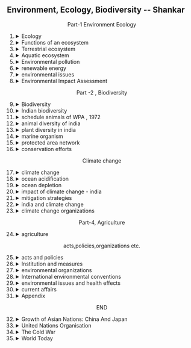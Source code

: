 ## Environment, Ecology, Biodiversity -- Shankar

<center> Part-1 Environment Ecology </center>

1.  <details><summary>Ecology </summary>

    1.  <details><summary>History</summary>

        </details>
    2.  <details><summary>Environment and its components</summary>

        -   biotic,abiotic
        -   external env. of fish
        </details>
    3.  <details><summary>Levels of organization</summary>

        -   individual
        -   population
        -   community
            -   major
            -   minor
            -   structure
        -   ecosystem
            -   components
                -   <details><summary>abiotic</summary>

                    -   energy
                    -   rainfall
                    -   temperature
                    -   atmosphere
                    -   substratum
                    -   materials
                    -   latitude and altitude
                    </details>
                -   <details><summary>biotic</summary>
                    
                    -   primary producers
                    -   consumers
                        -   macro
                        -   micro
                    </details>
            -   classification
            -   goods and services provided by ecosystem
            -   ecotone and its characteristics
            -   niche and types
        -   biomes and aquatic zones
        -   biosphere                      
        </details>                                    
    
    </details>
2.  <details><summary>Functions of an ecosystem</summary>

    1.  <details><summary>Energy Flow</summary>

        -   trophic level interaction
        </details>
    2.  <details><summary>Food chain</summary>

        -   grazing
        -   detritus
        </details>
    3.  <details><summary>Food web</summary>

        </details>
    4.  <details><summary>Ecologial pyramid</summary>

        -   numbers
            -   upright
            -   inverted
        -   biomass
            -   upward 
            -   inverted
        -   energy/productivity
        </details>
    5.  <details><summary>Pollutants and trophical level</summary>

        -   bioaccumulation
        -   biomagnification
        </details>
    6.  <details><summary>Biotic interaction</summary>

        -   mutualism
        -   commensalism
        -   competition
        -   predation and parasitism
        -   amensalism
        -   neutralism
        </details>
    7.  <details><summary>Bio-geochemical cycle</summary>

        -   nutrient cycling
            -   types
        -   gaseous
            -   water
            -   carbon
            -   nitrogen
        -   sedimentary
            -   phosphorus
            -   sulphur              
        </details>
    8.  <details><summary>Ecological succession</summary>

        -   primary, secondary
        -   autogenic, allogenic
        -   autotrophic, heterotrophic
        </details>
    9.  <details><summary></summary>

        </details>
    10. <details><summary></summary>

        </details>                                    
        
    </details>
3.  <details><summary>Terrestrial ecosystem</summary>

    1.  <details><summary>Tundra</summary>

        </details>
    2.  <details><summary>Forest</summary>

        -   coniferous(boreal forest)
        -   temperate deciduous forest
        -   temperate evergreen
        -   tropical rain
        -   tropical seasonal
        -   subtropical rain
        </details>
    3.  <details><summary>Indian forest types</summary>

        -   importance of forest
        -   16
        -   tropical wet evergreen 
        -   tropical semi-evergreen
        -   tropical moist deciduous
        -   littoral and swamp
        -   tropical dry deciduous
        -   tropical thorn
        -   tropical dry evergreen
        -   sub-tropical broad leaved
        -   sub-tropical pine
        -   sub-tropical dry evergreen
        -   montane wet temperate
        -   himalayan moist temperate
        -   himalayan dry temperate
        -   sub alpine
        -   moist alpine scrub
        -   dry alpine scrub
        </details>
    4.  <details><summary>Deforestation</summary>

        -   causes
            -   shifting cultivation
            -   development project
            -   fuel requirements
            -   raw material requirements
            -   other causes
        -   how it affects    
        </details>
    5.  <details><summary>Grassland ecosystem</summary>

        -   types
            -   semi arid
            -   dry sub humid
            -   moist subhumid
            -   humid montane
        -   economic importance
        -   impact of grazing
        -   role of fire
        </details>
    6.  <details><summary>desert ecosystem (Thar and cold)</summary>

        -   adaptations
            -   plants
            -   animals
        -   indian desert - thar desert (hot)
            -   flora
            -   fauna
        -   cold desert/tempearte desert
            -   characteristics
            -   biodiversity        
        </details>
    7.  <details><summary>Desertification</summary>

        -   causes
        -   status of indian desertification
            -   control measures
        -   afforestation

        </details>
    8.  <details><summary>State of Forest report, 2015</summary>

        </details>
    9.  <details><summary></summary>

        </details>
    10. <details><summary></summary>

        </details>                                    
        
    </details>
4.  <details><summary>Aquatic ecosystem</summary>

    -   classified by salt content
        -   fresh water(<5)
        -   marine(>35)
        -   brackish(5-35)
    1.  <details><summary>Aquatic organism</summary>

        -   <details><summary>groups based on zone of occurence and movement</summary>
            
            -   neuston
                -   unattached and air-water interface
            -   periphyton
                -   attached to stems, roots emerging from bottom mud
            -   plankton
                -   microscopic plants and animals
            -   nekton
                -   swimmer animals, can overcome water current
            -   benthos
                -   bottom
            </details>
        -   factors limiting the productivity of aquatic habitats
            -   sunlight
                -   photic zone
                    -   photosynthesis + respiration
                    -   plant growth
                -   aphotic zone
                    -   only rspiration
                    -   limited plant growth
            -   dissolved oxygen
                -   input -> air-water interface and photosynthesis
                -   output -> air water interface and respiration
                -   10ppm is average in fresh water, below 3-5 ppm : aquatic org. die
                -   heat depletes oxygen
            -   transparency
                -   SPM: clay,silt, phyto-plankton
            -   temperature        
                -   org. have narrow temperature tolerance limit
            
        </details>
    2.  <details><summary>Lake ecology</summary>

        -   ageing of lakes
            -   accumulate mineral and organic matter and get filled up
        -   in india
            -   natural: himalaya, floodplains of indus-ganga-brahmaputra
            -   man-made: peninsula + west
            -   lake 'sudarshan' oldest manmade in gujarat
        -   general characteristics of oligotrophic and eutrophic lakes
            -   nutrient content: oligo(low), meso(med), eutro(high)
        -   removal of nutrients from a lake
            -   algae,fish,macrophytes,sludge removal
            -   flushing with nutrient poor waters
            -   etc.
        </details>
    3.  <details><summary>eutrophication</summary>

        -   nitrates/phosphates increase,alglam bloom on surface, oxygen and light decreases
        -   types
            -   natural
            -   manmade
                -   sewage, fertilisers
        -   sources
            -   point
            -   non-point  
        -   effects
            -   change in ecosystem
                -   detritus accumulates,gets shallower, transformed to marsh
            -   decreased biodiversity
            -   new species invasion
            -   toxicity
                -   when algal blooms die , they release toxins
            -   mitigation
                -   riparian buffer
                -   N-testing
                -   treatment of runoff
            -   policies            
        </details>
    4.  <details><summary>harmful algal blooms</summary>
        
        -   only which release toxins
        -   red tide -- misnomer
            -   any colour
        -   causes
            -   nutrient enrichment, warm water
        -   How are they harmful to fish and humans
            -   deplete oxygen + produce neurotoxins
        -   environmental hazard?
            -   death of aquatic ecosystem, people get sick, tourism is affected
        -   how are we exposed to HAB toxins?
            -   toxins in fish + airborne toxins near the water body
        -   is it safe to eat seafood
            -   except when the fish was from such area
        -   HABs and climate change
        </details>    
    4.  <details><summary>wetland ecosystem</summary>

        -   definition
            -   depth <= 6 m
        -   characteristics
        -   classification
        -   functions
            -   groundwater recharge
            -   drinking water
        -   reasons for depletion
            -   conversion of lands for agriculture
            -   removal of sand from beds
        -   mitigation
        -   distinction from lakes
            -   lakes: depth > 3m, area >10 ha and very less aquatic vegetation
            -   wetland: rich in nutrients and aquatic vegetation
        -   lakes vs wetlands
        -   india's wetlands
            -   70% under paddy cultivation
        -   NWCP
            -   1985-86
            -   ramsar convention
        -   criteria for identification of wetlands of national importance
        -   montreaux record
                -   list of wetland sites of international importance which are under stress
            -   sites in india
                -   chilika, orissa(removed)
                -   loktak, manipur
                -   keoladeo , rajasthan
        </details>
    5.  <details><summary>National Wetland Conservation Programme</summary>

        </details>
    6.  <details><summary>Montreaux Record</summary>

        </details>
    7.  <details><summary>Estuary</summary>

        -   river meets sea
        -   characters
            -   highly productive
            -   calm, no ocean wave action
        -   healthy estuary
        -   life in estuary
        -   benefits
        -   india estuarine ecosystem
            -   major on east coast
            -   seaports
        -   issues of indian estuarine ecosystem
            -   water flow
            -   pollution and water quality
            -   recreation and tourism
            -   ports and shipping
            -   land-use
            -   commercial fishing and aquaculture
            -   climate change
        </details>
    8.  <details><summary>Mangrove</summary>

        -   trees and bushes with high level of salt water tolerance
        -   characteristics
            -   evergreen
            -   roots down, roots up, stilt roots
            -   viviparity
        -   mangrove profile in india
        -   role of mangroves
            -   protects coastal lands from tsunami, hurricanes and floods
            -   prevents coastal soil erosion
            -   provides safe environment for breeding, spawning, rearing of fishes
        -   threat
            -   destroyed for - agriculture, fuel, fodder, mining etc.
        </details>
    9.  <details><summary>Coral reefs</summary>

        -   polyps(animals) and zooxanthellae(algae)-- symbiotic relation
        -   polyps and their dead remains(skeleton) - limestone
        -   color is due to zooxanthellae
        -   cold water corals
        -   features
            -   shallow tropical areas
            -   high productivity and biodiversity
            -   called 'the tropical rainforests of the oceans'
        -   classification and their location
            -   fringing(continuos with the shore): Andamans
            -   patch(isolated): Palk bay, Gulf of Mannar, Gulf of Katchchh
            -   barrier(linear, parallel to coastline): Nicobar, Lakshadweep
            -   atoll(circular, arsising from sea floor): Nicobar, Lakshadweep 
        -   functions
            -   barriers against storms
            -   provide habitat
        -   threats
        
        </details>
    10. <details><summary>Coral bleaching</summary>

        -   what
            -   stress response
            -   lose zooxanthellae and their photosynthetic pigments
            -   if continued, coral host will die
        -   ecological causes
            -   temperature
            -   solar irradiance
            -   subaerial exposure
            -   sedimentation
            -   fresh water dilution
            -   inorganic nutrients
            -   xenobiotics
            -   epizootics
                -   pathogens
        </details>
    10. <details><summary>govt measures to protect mangrove forest and coral reefs</summary>
        
        -   Coastal Regulation Zone Notification (2011)
        -   Island Protection Zone Notification (2011)
        -   3 Marine Biosphere Reserves
        </details>                                        
    11. <details><summary>Initiatives to protect coastal environment</summary>

        -   comaps
        -   loicz
        -   icmam
        -   sicom
        -   institutions for coastal management
            -   CRZ
            -   NCZMA
            -   SCZMA
        </details>          
    </details>
5.  <details><summary>Environmental pollution</summary>

    1.  <details><summary>pollutants</summary>

        -   classifications
        -   causes
        </details>
    2.  <details><summary>air pollution</summary>

        -   major air pollutants and their sources
            -   CO
            -   carbon dioxide
            -   CFC
            -   lead
            -   ozone
            -   SPM
            -   silphur dioxide
        -   smog
            -   formation
            -   effects
        -   indoor air pollution
            -   rural
            -   urban
            -   pollutants
        -   fly ash
            -   composition
            -   how is it collected
            -   environmental effects
            -   advantages
            -   policy measures of MoEF
        -   effects of air pollution
            -   health
            -   vegetation
            -   animals
            -   materials
            -   aesthetic loss
        -   control measures
        -   govt. initiatives
            -   namp
            -   naaqs
            -   naqi
        -   air pollution in india
        -   measures to control/mitigate Delhi Air pollution                
        </details>
    3.  <details><summary>water pollution</summary>

        -   sources
            -   point
            -   <details><summary>diffuse</summary>
                
                -   community waste water
                -   industrial wastes
                -   agricultural wastes
                -   thermal pollution
                -   underground water pollution
                -   marine pollution
                </details>
        -   <details><summary>effects</summary>
            
            -   aquatic ecosystem
            -   human health
            -   hazards of ground water pollution
            </details>        
        -   <details><summary>control measures</summary>

            </details>    
        </details>
    4.  <details><summary>soil pollution</summary>

        -   <details><summary>causes</summary>
            
            </details>
        -   <details><summary>source</summary>
            
            -   industrial wastes
            -   pesticides
            -   fertilizers and manures
            -   discarded materials
            -   radioactive wastes
            -   other pollutants
            </details>
        -   <details><summary>types</summary>
            
            -   agricultural
            -   industrial effluents and solid wastes
            -   urban activities

            </details>
        -   <details><summary>effects</summary>
            
            -   agriculture
            -   health
            -   environment
            -   urban areas
            </details>
        -   control measures    
        </details>
    5.  <details><summary>noise pollution</summary>

        -   ambient noise level monitoring
        -   impacts of noise
        -   <details><summary>control</summary>
            
            -   source
            -   transmission path
            -   protective equipment
            </details>
        </details>
    6.  <details><summary>radioactive pollution</summary>

        -   radioactive pollution
        -   types of radiations
        -   types of radiation particles
        -   sources
            -   natural
            -   manmade
        -   effects
            -   non-ionising
            -   ionising
        -   control measures        
        </details>
    7.  <details><summary>e-waste</summary>

        -   <details><summary>source and its health effects</summary>
            
            </details>
        -   <details><summary>e-waste in india</summary>
            
            
            </details>    
        </details>
    8.  <details><summary>solid waste</summary>
        
        -   plastic waste
        -   source of generation of waste plastics
        -   <details><summary>effects</summary>
            
            </details>
        -   <details><summary>types</summary>
            
            -   municipal solid
            -   hazardous
            -   hospital
            </details>
        -   <details><summary>treatment and disposal</summary>
            
            -   open dumps
            -   landfills
            -   sanitary landfills
            -   incineration plants
            -   pyrolysis
            -   composting
            -   vermiculture
            -   four R's
            </details>  
        -   waste minimization circles          
        </details>
    9.  <details><summary>thermal pollution</summary>

        -   major sources
        -   ecological effects
            -   warm water
            -   cold water
        -   control measures    
        </details>
    10. <details><summary>plastics pollution</summary>

        -   marine 
        -   microparticles
        -   land
        </details>   
    11. <details><summary>bio-remediation</summary>
        
        -   <details><summary>strategies</summary>
            
            -   in-situ
            -   ex-situ
            </details>
        -   genetic engineering approaches
        -   phytoremediation and its types
        -   mycoremediation
        -   mycofiltration
        -   advantages of bioremediation
        -   disadvantages of bioremediation    
        </details>
    12. <details><summary>environmental pollution and health</summary>

        -   first
        -   second
        -   third
        -   fourth
        </details>
    13. <details><summary>acid rain</summary>

        -   <details><summary>types of acid deposition</summary>
            
            -   wet
            -   dry
            </details>
        -   <details><summary>sources of compounds causing acid rain</summary>
            
            -   sulphur
            -   nitrogen
            -   formic acid
            -   other acids
            </details> 
        -   commom characteristics of acid rain areas
            -   world scenario
            -   in india
        -   chemistry of acid rain           
        -   <details><summary>impact of acid rain</summary>

            -   soil
            -   vegetation
            -   microorganisms
            -   wildlife
            -   humans
            -   materials
            -   socio-economic    
            </details>
        -   trigger effect of acid rain on pollution
            -   mercury
            -   aluminium
            -   cadmium
            -   lead
            -   asbestos
        -   control measures        
        </details>
    14. categorization of industrial sectors                                                      
        
    </details>
6.  <details><summary>renewable energy</summary>

    -   source
    -   installed power capacity in india
    1.  <details><summary>solar energy</summary>

        -   photo-voltaic and solar-thermal
        -   potential of solar energy in india
        -   installd capacity - india
        -   international solar alliance
            -   objectives
        -   international renewable energy agency    
        </details>
    2.  <details><summary>International solar alliance</summary>

        </details>
    3.  <details><summary>wind</summary>

        -   wind farm
        -   working of wind turbines
        -   2 types of wind turbines
        -   potential wind energy in india
        -   capacity installed
        -   national offshore wind energy policy
        -   national wind energy mission
        </details>
    4.  <details><summary>hydropower</summary>

        -   types of hydropower stations
            -   impoundment
            -   diversion
            -   pumped storage
        -   small hydro power
        -   small hydro potential in india
        -   installed capacity    
        </details>
    5.  <details><summary>ocean thermal</summary>

        -   wave
        -   tidal
        -   biomass
        -   anaerobic digestion/biomethanation
        -   combustion/incineration
        -   pyrolysis/gasification
        </details>
    6.  <details><summary>cogeneration</summary>

        -   potential in india
        -   installed capacity in india
        </details>
    7.  <details><summary>waste-to-energy</summary>



        -   potential
        -   major constraints
            -   choice of tech
            -   high costs
            -   improper segregation
            -   lack of policy support
        </details>
    8.  <details><summary>geothermal energy</summary>

        -   how is it captured
        -   potential in india
            -   orogenic regions
            -   non-orogenic regions
            -   potential sites
        -   recent developments 
        -   challenges
            -   high generation costs
            -   drilling costs
            -   transmission barrier
            -   accessibility
            -   execution challenges
        </details>
    9.  <details><summary>fuel cells</summary>

        -   for automobile transport
        -   for power generation
        -   constraint
        -   ren21
        </details>
    10. <details><summary></summary>

        </details>                                    
        
    </details>
7.  <details><summary>environmental issues</summary>

    1.  <details><summary>Indian Himalayan region</summary>

        -   ihr ervices
        -   <details><summary>urbanization in the himalayas - is it sustainable?</summary>
            
            -   impact - solid waste
            -   impact - town planning
            -   initiatives
                -   ban on plastic in HP
                -   participatory conservation of lakes in the region
                -   conservation of dal lake
                -   assam hil land and ecological sites act, 2006
                -   urban dev through  JNNURM
                -   recommendations/solutions for solid waste managment in IHR
                -   recommendations/solutions - hill town planning and architectural norms 
            </details>
        -   <details><summary>tourism - will it ever be  regulated</summary>
            
            -   pilgrimage tourism in sensitive areas
            -   impact - of commercial tourism
            -   initiatives
                -   harnessing religious sentiments for conservation
                -   ladakh himalayan homestays - transforming local mindsets towards snow leopards
                -   adventure tourism
                -   tourism-art and culture
                -   regulated entry
            -   recommendations/solutions
            -   recommendations/solutions - promoting ecotourism and regulation of commercial tourism
            -   recommendations/solutions  for related segments
                -   rejuvenation of springs and degraded sites
                -   rainwater harvesting
                -   ecologically safer roads
            </details>    
        </details>
    2.  <details><summary>Sand mining in India</summary>

        -   economic consequences
        -   environmental consequences
        -   current rules/policies in operations and their areas
            -   kerala
            -   tamil  nadu
            -   karnataka
            -   andhra pradesh
            -   maharashtra
            -   UP
        -   suggestions
        -   guidelines forustainable sand and minor  mineral mining    
        </details>
    3.  <details><summary>Palm oil</summary>

        -   when forest shrink, so does the home of endangered species
        -   applications of palm oil
        -   environmental impacts of palm oil production    
            -   deforestation
            -   loss of biodiversity
            -   climate change
            -   use of pesticides and fertilizers
        -   <details><summary>india and palm oil</summary>
            
            -   consumption
            -   production
            -   statewise
            -   major constraints in domestic cultivation
                -   geographical location
                -   irrigation

            </details>
        -   policies related to production and distribution of palm oil
            -   subsidies for distribution of imported palm oil
            -   roundtable on sustainable oil
                -   8 principles
                -   rspo impact             
        </details>
    4.  <details><summary>Colony collapse disorder</summary>

        -   symptoms
        -   <details><summary>causes</summary>
            
            -   global warming
            -   varroa mite - parasites
            -   malnutrition
            -   metal pollution
            -   stress
            -   habitat loss
            </details>
        -   how can we protect bees?
        -   neonicotinoids    
        </details>
    5.  <details><summary>wildlife deaths due to collision with trains</summary>

        -   what has to be done?
        </details>
    6.  <details><summary>impact of radiation</summary>

        -   health impacts
        -   how the cell phone tower's radiation affects humans?
        -   <details><summary>responsibilities of stakeholders</summary>

            -   MoEF
            -   state/local bodies
            -   state environment and forest deptt.
            -   dept. of telecommunications
            -   other agencies 
            </details> 
        </details>
    7.  <details><summary>genetically engineered trees</summary>

        -   historical background
        -   is GE trees safer than GM crops?
            -   for
            -   against
        -   who are behind developing GE trees and why?
        -   in INDIA     
        </details>
    8.  <details><summary>MoEF banned dolphin captivity</summary>

        -   dolphinariums in india
        -   new proposals
        -   why ban
        -   MoEF order
        </details>
    9.  <details><summary>Prohibition of removal of shark fins in the sea</summary>

        </details>
    10. <details><summary>cost of environmental degradation in India</summary>

        -   steps taken by govt to control air pollution  
        </details>        
                                
    </details>
8.  <details><summary>Environmental Impact Assessment</summary>

    1.  <details><summary>need and what is it</summary>

        </details>
    1.  <details><summary>indian policies requiring eia</summary>
        
        </details>    
    2.  <details><summary>eia cycle and procedure</summary>

        -   screening
        -   scoping
        -   baseline data
        -   impact prediction
            -   air
            -   noise
            -   water
            -   land
            -   biological  
            -   breeding and nesting grounds
            -   socio-economic and economic status
        -   assessment of alternatives, delineation of mitigation measures and environmental impact assessment report
        -   public hearing
        -   environment management plan
        -   decision making
        -   monitoring the clearance conditions
        1.  salient features of the 2006 amendment        
        </details>
    3.  <details><summary>components of eia</summary>

        -   air
        -   noise
        -   water
        -   biological
        -   land
        -   socio-economic and health environment
        -   risk assessment
        -   environment management plan
        </details>
    4.  <details><summary>key elements of an initial project description and scoping</summary>
        
        -   project locations
            -   siting criteria
        </details>
    4.  <details><summary>procedure for public hearing</summary>
        
        -   process
        -   notice
        -   composition
        </details>        
    4.  <details><summary>drawbacks and recommendations of eia</summary>

        -   <details><summary>drawbacks</summary>
            
            -   applicability
            -   composition of expert committees and standards
            -   public hearing
            -   quality
            -   monitoring, compliance and institutional arrangements
            </details>
        -   <details><summary>recommendations</summary>
            
            -   applicability
            -   public hearing
            -   quality
            -   grant of clearance
            -   composition of expert committees
            -   monitoring, compliance and institutional arrangementsz
            -   redressal
            -   capacity building
            </details>    
        </details>
    5.  <details><summary>list of environmentally sensitive places</summary>
        
        </details>    
    5.  <details><summary>environmental supplemental plan</summary>

        -   proposals
        -   positives
        -   negatives
        </details>
    6.  <details><summary></summary>

        </details>
    7.  <details><summary></summary>

        </details>
    8.  <details><summary></summary>

        </details>
    9.  <details><summary></summary>

        </details>
                                  
        
    </details>

<center>Part -2 , Biodiversity</center>

9.  <details><summary>Biodiversity</summary>

    1.  <details><summary>biodiversity</summary>

        </details>
    2.  <details><summary>levels</summary>

        </details>
    3.  <details><summary>measurement</summary>

        </details>
    4.  <details><summary>biodiversity services</summary>

        </details>
    5.  <details><summary>modes of conservation</summary>

        </details>
    6.  <details><summary>botanical garden and zoo</summary>

        </details>
    7.  <details><summary>red data book</summary>

        </details>
    8.  <details><summary></summary>

        </details>
    9.  <details><summary></summary>

        </details>
                                   
        
    </details>
10. <details><summary>Indian biodiversity</summary>

    1.  <details><summary>Indian Bio-geographical classification</summary>

        </details>
    2.  <details><summary>fauna diversity</summary>

        </details>
    3.  <details><summary>flora diversity</summary>

        </details>
    4.  <details><summary>indian wildlife</summary>

        </details>
    5.  <details><summary></summary>

        </details>
    6.  <details><summary></summary>

        </details>
    7.  <details><summary></summary>

        </details>
    8.  <details><summary></summary>

        </details>
    9.  <details><summary></summary>

        </details>
                                   
        
    </details>
11. <details><summary>schedule animals of WPA , 1972</summary>

    1.  <details><summary>schedule list- WPA</summary>

        </details>
    
                                   
        
    </details>
12. <details><summary>animal diversity of india</summary>

    1.  <details><summary>mammal critically endangered</summary>

        -   Famine Policy
        -   The Vernacular Press Act and the Arms Act (1878)
        -   Other Reforms
        -   Lytton and the Second Afghan War (1878-80)
        </details>
    2.  <details><summary>marine mammals</summary>

        -   Introduction of Local Self-Government (1882)
        -   Educational Reforms
        -   First Factory Act (1881)
        -   Ilbert Bill Agitation (1884)
        </details>
    3.  <details><summary>egg laying mammals</summary>

        -   educational reforms
        -   police and military reforms
        -   Calcutta Corporation Act (1899)
        -   Preservation of Archaeological objects
        -   Partition of Bengal, 1905
        -   estimate
        </details>
    4.  <details><summary>marsupial</summary>

        </details>
    5.  <details><summary>birds critically endangered</summary>

        </details>
    6.  <details><summary>corals</summary>

        </details>
    7.  <details><summary>bird migration</summary>

        </details>
    8.  <details><summary>wild life disease</summary>

        </details>
    9.  <details><summary>species extinction</summary>

        </details>
    9.  <details><summary>man animal conflict</summary>

        </details>        
                                   
        
    </details>
13. <details><summary>plant diversity in india</summary>

    1.  <details><summary>plant classification</summary>

        </details>
    2.  <details><summary>effect of abiotic components on plants</summary>

        </details>
    3.  <details><summary>insectivorous plant</summary>

        </details>
    4.  <details><summary>invasive alien species</summary>

        </details>
    5.  <details><summary>invasive alien flora of india</summary>

        </details>
    6.  <details><summary>medicinal plants</summary>

        </details>
    7.  <details><summary>tree characters</summary>

        </details>
                             
                                  
        
    </details>
14. <details><summary>marine organism    </summary>

    1.  <details><summary>plankton</summary>

        1.  political unity
        2.  development of communication and transport
        3.  English Language and Western Education
        4.  the role of the press
        5.  social and religiuos movements of the nineteenth century
        6.  economic exploitation by the British
        7.  Racial discrimination
        8.  Administration of Lytton
        9.  The Ilbert Bill controversy
        </details>
    2.  <details><summary>phyto-plankton</summary>

        </details>
    3.  <details><summary>zoo-plankton</summary>

        -   main demands
        -   methods of moderates
        -   achievements
        </details>
    4.  <details><summary>sea-grass</summary>

        </details>
    5.  <details><summary>sea-weed</summary>

        </details>
    6.  <details><summary></summary>

        </details>
    7.  <details><summary></summary>

        </details>
    8.  <details><summary></summary>

        </details>
    9.  <details><summary></summary>

        </details>
                                  
        
    </details>
15. <details><summary>protected area network           </summary>

    1.  <details><summary>national initiative</summary>

        -   wildlife sanctuary and national parks
        -   conservation reserves and community reserves
        -   coastal protected areas
        -   sacred groves of india
        -   export prohibited items
        </details>
    2.  <details><summary>global initiative</summary>

        -   man and biosphere
        -   biosphere reserves
        -   nationa biosphere reserve programme
        -   world network of biosphere reserves
        -   biodiversity hotspots
        -   world heritage sites
        </details>
                               
        
    </details>
16. <details><summary>conservation efforts  </summary>

    1.  <details><summary>project tiger</summary>

        </details>
    2.  <details><summary>project elephant</summary>

        </details>
    3.  <details><summary>vulture</summary>

        </details>
    4.  <details><summary>1-horned rhinoceros</summary>

        </details>
    5.  <details><summary>project snow leopard</summary>

        -   Programmes
        </details>
    6.  <details><summary>Sea turtle project</summary>

        </details>
    7.  <details><summary>crocodile conservation project</summary>

        </details>
    8.  <details><summary>project hangul</summary>

        </details>
    9.  <details><summary>captive breeding</summary>

        </details>
    10. <details><summary>dolphin</summary>

        </details>
    11. <details><summary>govt. measures</summary>

        </details>                             
        
    </details>

<center>Climate change</center>

17. <details><summary>climate change</summary>

    1.  <details><summary>global warming</summary>

        </details>
    2.  <details><summary>greenhouse effect</summary>

        </details>
    3.  <details><summary>greenhouse gases</summary>

        </details>
    4.  <details><summary>climate forcing</summary>

        </details>
    5.  <details><summary>global warming potential</summary>

        </details>
    6.  <details><summary>receding glaciers - a symptom of global climate change</summary>

        </details>
    7.  <details><summary></summary>

        </details>
    8.  <details><summary></summary>

        </details>
    9.  <details><summary></summary>

        </details>
                                  
        
    </details>
18. <details><summary>ocean acidification </summary>

    1.  <details><summary></summary>

        </details>
    2.  <details><summary></summary>

        </details>
    3.  <details><summary></summary>

        </details>
    4.  <details><summary></summary>

        </details>
    5.  <details><summary></summary>

        </details>
    6.  <details><summary></summary>

        </details>
    7.  <details><summary></summary>

        </details>
    8.  <details><summary></summary>

        </details>
    9.  <details><summary></summary>

        </details>
                                 
        
    </details>
19. <details><summary>ocean depletion     </summary>                             
        
    </details>
20. <details><summary>impact of climate change - india</summary>

    1.  <details><summary>agriculture and food security</summary>

        </details>
    2.  <details><summary>water stress and water security</summary>

        </details>
    3.  <details><summary>sea level rise</summary>

        </details>
    4.  <details><summary>ecosystem and biodiversity</summary>

        </details>
    5.  <details><summary>climate change and health</summary>

        </details>
        
    </details>


21. <details><summary>mitigation strategies </summary>

    1.  <details><summary>carbon sequestration</summary>

        </details>
    2.  <details><summary>carbon sink</summary>

        </details>
    3.  <details><summary>carbon credit</summary>

        </details>
    4.  <details><summary>carbon offsetting</summary>

        </details>
    5.  <details><summary>carbon tax</summary>

        </details>
    6.  <details><summary>geo-engineering</summary>

        </details>
    7.  <details><summary></summary>

        </details>
    8.  <details><summary></summary>

        </details>
    9.  <details><summary></summary>

        </details>
                                   
        
    </details>
22. <details><summary>india and climate change</summary>

    1.  <details><summary>india's position on climate change</summary>

        </details>
    2.  <details><summary>observed climate and weather changes in india</summary>

        </details>
    3.  <details><summary>current actions for adaptation and mitigation</summary>

        </details>
    4.  <details><summary>national action plan on climate change</summary>

        </details>
    5.  <details><summary>indian network on climate change assessment</summary>

        </details>
    6.  <details><summary>national communication (NATCOM)</summary>

        </details>
    7.  <details><summary>India's policy structure relevant to GHG mitigation</summary>

        </details>
    8.  <details><summary>green building</summary>

        </details>
    9.  <details><summary>griha</summary>

        </details>
    9.  <details><summary>national initiative on climate resilient agriculture</summary>

        </details>
    9.  <details><summary>bse greenex</summary>

        </details>
    9.  <details><summary>other critical entities</summary>

        </details>                        
                                   
        
    </details>
23. <details><summary>climate change organizations </summary>

    1.  <details><summary>unfcc</summary>

        </details>
    2.  <details><summary>kyoto protocol</summary>

        </details>
    3.  <details><summary>conference of parties</summary>

        </details>
    4.  <details><summary>other mechanism of unfcc</summary>

        </details>
    5.  <details><summary>redd and redd+</summary>

        </details>
    6.  <details><summary>global environmental facilities</summary>

        </details>
    7.  <details><summary>climate smart agriculture</summary>

        </details>
    8.  <details><summary>inter-governmental panel on climate change</summary>

        </details>
    9.  <details><summary>national green house gas inventories programme</summary>

        </details>
    9.  <details><summary>green economy</summary>

        </details>
    9.  <details><summary>climate finance architecture</summary>

        </details>                
                                   
        
    </details>

<center>Part-4, Agriculture</center> 

24. <details><summary>agriculture</summary>

    1.  <details><summary>agriculture</summary>

        </details>
    2.  <details><summary>crop and its classification</summary>

        </details>
    3.  <details><summary>tillage</summary>

        </details>
    4.  <details><summary>cropping system and pattern</summary>

        </details>
    5.  <details><summary>farming system</summary>

        </details>
    6.  <details><summary>sustainable agriculture</summary>

        </details>
    7.  <details><summary>organic farming</summary>

        </details>
    8.  <details><summary>integrated farming system</summary>

        </details>
    9.  <details><summary>soil science</summary>

        </details>
                                   
        
    </details>

<center>acts,policies,organizations etc.</center>   

25. <details><summary>acts and policies</summary>

    1.  <details><summary>wildlife protectiona act 1972</summary>

        </details>
    2.  <details><summary>environmental protection act 1986</summary>

        </details>
    3.  <details><summary>national forest policy 1988</summary>

        </details>
    4.  <details><summary>biological diversity act 2002</summary>

        </details>
    5.  <details><summary>ST and other forest dwellers act 2006</summary>

        </details>
    6.  <details><summary>coastal regulation zone</summary>

        </details>
    7.  <details><summary>wetland rules 2010</summary>

        </details>
    8.  <details><summary>NGT</summary>

        </details>
    9.  <details><summary>The Ozone depleting substances rules</summary>

        </details>
                                   
        
    </details>
26. <details><summary>Institution and measures</summary>

    1.  <details><summary>national wildlife action plan</summary>

        </details>
    2.  <details><summary>national afforestation and eco-development board</summary>

        </details>
    3.  <details><summary>CAMPA</summary>

        </details>
    4.  <details><summary>joint forest management</summary>

        </details>
    5.  <details><summary>social forestry</summary>

        </details>
    6.  <details><summary>national bamboo mission</summary>

        </details>
    7.  <details><summary>CEPI</summary>

        </details>
    8.  <details><summary>lighting a billion lives</summary>

        </details>
    9.  <details><summary>eco-mark</summary>

        </details>
    4.  <details><summary>USERS</summary>

        </details>
    5.  <details><summary>BCRLIP</summary>

        </details>
    6.  <details><summary>national clean energy fund</summary>

        </details>
    7.  <details><summary>national mission for electric mobility</summary>

        </details>
    8.  <details><summary>science express - bio diversity special</summary>

        </details>
    9.  <details><summary>mangrove for future</summary>

        </details>        
                                   
        
    </details>
27. <details><summary>environmental organizations</summary>

    1.  <details><summary>animal welfare board</summary>

        </details>
    2.  <details><summary>central zoo authority</summary>

        </details>
    3.  <details><summary>national bio-diversiy authority</summary>

        </details>
    4.  <details><summary>wildlife crime control bureau</summary>

        </details>
    5.  <details><summary>national lake conservation plan</summary>

        </details>
    6.  <details><summary>national ganga river basin authority</summary>

        </details>
    7.  <details><summary></summary>

        </details>
    8.  <details><summary></summary>

        </details>
    9.  <details><summary></summary>

        </details>
                                   
        
    </details>
28. <details><summary>International environmental conventions</summary>

    1.  <details><summary>UNCED</summary>

        </details>
    2.  <details><summary>CBD</summary>

        </details>
    3.  <details><summary>Ramsar conservation on Wetlands</summary>

        </details>
    4.  <details><summary>CITES</summary>

        </details>
    5.  <details><summary>The wildlife trade monitoring network(TRAFFIC)</summary>

        </details>
    6.  <details><summary>convention on CMS</summary>

        </details>
    7.  <details><summary>CAWT</summary>

        </details>
    8.  <details><summary>ITTO</summary>

        </details>
    9.  <details><summary>UNFF</summary>

        </details>
    1.  <details><summary>IUCN</summary>

        </details>
    2.  <details><summary>GTF</summary>

        </details>
    3.  <details><summary>Stockholm convention</summary>

        </details>
    4.  <details><summary>Basel convention</summary>

        </details>
    5.  <details><summary>Rotterdam convention</summary>

        </details>
    6.  <details><summary>UNCCD</summary>

        </details>
    7.  <details><summary>IWC</summary>

        </details>
    8.  <details><summary>Vienna convention and Montreal protocol</summary>

        </details>
    9.  <details><summary>Kigali agreement</summary>

        </details>
    9.  <details><summary>Globally important agriculture heritage systems</summary>

        </details>                                             
        
    </details>
29. <details><summary>environmental issues and health effects </summary>

    1.  <details><summary>toxicology effects</summary>

        </details>
    2.  <details><summary>lead in paints</summary>

        </details>
    3.  <details><summary>transfat</summary>

        </details>
    4.  <details><summary>high caffeine in energy drinks</summary>

        </details>
    5.  <details><summary>pesticide in human blood</summary>

        </details>
    6.  <details><summary>testing of pesticide toxicity</summary>

        </details>
    7.  <details><summary>diseases caused by environmental degradation</summary>

        </details>
    8.  <details><summary>CHIPKO movements</summary>

        </details>
    9.  <details><summary>APPIKO movements</summary>

        </details>
    9.  <details><summary>The national wastelands development board</summary>

        </details>        
                                   
        
    </details>
30. <details><summary>current affairs</summary>

    1.  <details><summary>ganga action plan</summary>

        </details>
    2.  <details><summary>namami ganga program</summary>

        </details>
    3.  <details><summary>clean ganga fund</summary>

        </details>
    4.  <details><summary>FAL-G</summary>

        </details>
    5.  <details><summary>Luminescent solar concentrators</summary>

        </details>
    6.  <details><summary>Karnataka Issues guidelines to curb the threat of biopiracy</summary>

        </details>
    7.  <details><summary>use of ICT by illegal wildlife traders</summary>

        </details>
    8.  <details><summary>Fame-india programme</summary>

        </details>
    9.  <details><summary></summary>

        </details>
                                   
        
    </details>
31. <details><summary>Appendix </summary>

    1.  <details><summary>Ramsar wetland sites in india</summary>

        </details>
    2.  <details><summary>tiger reserves of india</summary>

        </details>
    3.  <details><summary>mike sites in india</summary>

        </details>
    4.  <details><summary>biosphere reserves</summary>

        </details>
    5.  <details><summary>list of India's biosphere reserves in UNESCO's Map list</summary>

        </details>
    6.  <details><summary>natural world heritage sites</summary>

        </details>
    7.  <details><summary>list of sacred groves</summary>

        </details>
    8.  <details><summary>mangrove sites in india</summary>

        </details>
    9.  <details><summary>list of key activities and likely associated air pollutants</summary>

        </details>
    10. <details><summary>respiratory irritants and toxic chemicals</summary>

        </details>        
                                   
        
    </details>

<center> END </center>

32. <details><summary>Growth of Asian Nations: China And                Japan</summary>

    1.  <details><summary></summary>

        </details>
    2.  <details><summary></summary>

        </details>
    3.  <details><summary></summary>

        </details>
    4.  <details><summary></summary>

        </details>
    5.  <details><summary></summary>

        </details>
    6.  <details><summary></summary>

        </details>
    7.  <details><summary></summary>

        </details>
    8.  <details><summary></summary>

        </details>
    9.  <details><summary></summary>

        </details>
                                   
        
    </details>
33. <details><summary>United Nations Organisation</summary>

    1.  <details><summary></summary>

        </details>
    2.  <details><summary></summary>

        </details>
    3.  <details><summary></summary>

        </details>
    4.  <details><summary></summary>

        </details>
    5.  <details><summary></summary>

        </details>
    6.  <details><summary></summary>

        </details>
    7.  <details><summary></summary>

        </details>
    8.  <details><summary></summary>

        </details>
    9.  <details><summary></summary>

        </details>
                                   
        
    </details>
34. <details><summary>The Cold War</summary>

    1.  <details><summary></summary>

        </details>
    2.  <details><summary></summary>

        </details>
    3.  <details><summary></summary>

        </details>
    4.  <details><summary></summary>

        </details>
    5.  <details><summary></summary>

        </details>
    6.  <details><summary></summary>

        </details>
    7.  <details><summary></summary>

        </details>
    8.  <details><summary></summary>

        </details>
    9.  <details><summary></summary>

        </details>
                                   
        
    </details>
35. <details><summary>World Today</summary>

    1.  <details><summary></summary>

        </details>
    2.  <details><summary></summary>

        </details>
    3.  <details><summary></summary>

        </details>
    4.  <details><summary></summary>

        </details>
    5.  <details><summary></summary>

        </details>
    6.  <details><summary></summary>

        </details>
    7.  <details><summary></summary>

        </details>
    8.  <details><summary></summary>

        </details>
    9.  <details><summary></summary>

        </details>
                                   
        
    </details>
